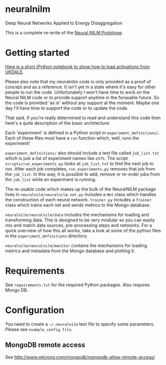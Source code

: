 # neuralnilm
Deep Neural Networks Applied to Energy Disaggregation

This is a complete re-write of the
[Neural NILM Prototype](https://github.com/JackKelly/neuralnilm_prototype).

# Getting started
[Here is a short iPython notebook to show how to load activations from UKDALE](https://github.com/JackKelly/neuralnilm/blob/master/notebooks/extract_activations.ipynb).

Please also note that my neuralnilm code is only provided as a proof
of concept and as a reference.  It isn't yet in a state where it's
easy for other people to run the code.  Unfortunately I won't have
time to work on the Neural NILM code or to provide support anytime 
in the forseable future.  So the code is provided 'as is' without 
any support at the moment.  Maybe one day I'll have time to support
the code or to update the code.

That said, if you're really determined to read and understand this
code then here's a quite description of the basic architecture:

Each 'experiment' is defined in a Python script in
`experiment_definitions/`.  Each of these files must have a `run`
function which, well, runs the experiment!

`experiment_definitions/` also should include a text file called
`job_list.txt` which is just a list of experiment names like `e575`.
The script `scripts/run_experiments.py` looks at `job_list.txt` to
find the next job to run.  After each job completes,
`run_experiments.py` removes that job from the `job_list`.  In this
way, it is possible to add, remove or re-order jobs from the
`job_list` while an experiment is running.

The re-usable code which makes up the bulk of the NeuralNILM package
lives in `neuralnilm/neuralnilm`.  `net.py` includes a `Net` class
which handles the construction of each neural network.  `trainer.py`
includes a `Trainer` class which trains each net and sends metrics to
the Mongo database.

`neuralnilm/neuralnilm/data` includes the mechanisms for loading and
transforming data.  This is designed to be very modular so you can
easily mix and match data sources, pre-processing steps and networks.
For a quick overview of how this all works, take a look at some of the
python files in the `experiment_definitions` directory.

`neuralnilm/neuralnilm/monitor` contains the mechanisms for loading
metrics and metadata from the Mongo database and plotting it.


# Requirements
See `requirements.txt` for the required Python packages.  Also requires Mongo DB.

# Configuration
You need to create a `~/.neuralnilm` text file to specify some
parameters.  Please see `example_config_file`.

## MongoDB remote access

See http://www.mkyong.com/mongodb/mongodb-allow-remote-access/
